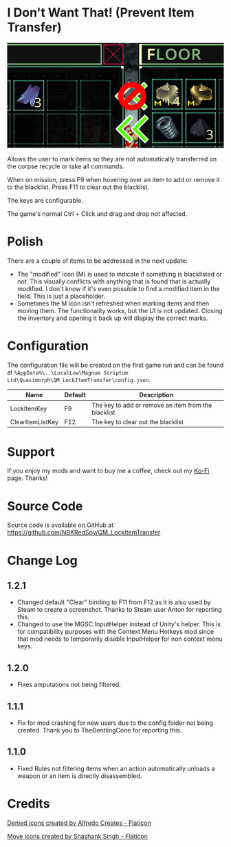 # I Don't Want That!  (Prevent Item Transfer)

![thumbnail icon](media/thumbnail.png)

Allows the user to mark items so they are not automatically transferred on the corpse recycle or take all commands.

When on mission, press F9 when hovering over an item to add or remove it to the blacklist.  Press F11 to clear out the blacklist.

The keys are configurable.

The game's normal Ctrl + Click and drag and drop not affected.

# Polish

There are a couple of items to be addressed in the next update:

* The "modified" icon (M) is used to indicate if something is blacklisted or not. 
This visually conflicts with anything that is found that is actually modified.
I don't know if it's even possible to find a modified item in the field.  This is just a placeholder.
* Sometimes the M icon isn't refreshed when marking items and then moving them.  The functionality works, but the UI is not updated.  Closing the inventory and opening it back up will display the correct marks.

# Configuration

The configuration file will be created on the first game run and can be found at `%AppData%\..\LocalLow\Magnum Scriptum Ltd\Quasimorph\QM_LockItemTransfer\config.json`.

|Name|Default|Description|
|--|--|--|
|LockItemKey|F9|The key to add or remove an item from the blacklist|
|ClearItemListKey|F12|The key to clear out the blacklist|

# Support
If you enjoy my mods and want to buy me a coffee, check out my [Ko-Fi](https://ko-fi.com/nbkredspy71915) page.
Thanks!

# Source Code
Source code is available on GitHub at https://github.com/NBKRedSpy/QM_LockItemTransfer


# Change Log
## 1.2.1
* Changed default "Clear" binding to F11 from F12 as it is also used by Steam to create a screenshot.  Thanks to Steam user Anton for reporting this.
* Changed to use the MGSC.InputHelper instead of Unity's helper.  This is for compatibility purposes with the Context Menu Hotkeys mod since that mod needs to temporarily disable InputHelper for non context menu keys.


## 1.2.0 
* Fixes amputations not being filtered.

## 1.1.1
* Fix for mod crashing for new users due to the config folder not being created.  Thank you to TheGentlingCone for reporting this.

## 1.1.0
* Fixed Rules not filtering items when an action automatically unloads a weapon or an item is directly disassembled.  

# Credits


[Denied icons created by Alfredo Creates - Flaticon](https://www.flaticon.com/free-icons/denied")

[Move icons created by Shashank Singh - Flaticon](https://www.flaticon.com/free-icons/move")

